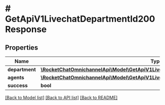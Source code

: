 # # GetApiV1LivechatDepartmentId200Response

## Properties

Name | Type | Description | Notes
------------ | ------------- | ------------- | -------------
**department** | [**\RocketChatOmnichannelApi\Model\GetApiV1LivechatDepartmentId200ResponseDepartment**](GetApiV1LivechatDepartmentId200ResponseDepartment.md) |  | [optional]
**agents** | [**\RocketChatOmnichannelApi\Model\GetApiV1LivechatDepartmentId200ResponseAgentsInner[]**](GetApiV1LivechatDepartmentId200ResponseAgentsInner.md) |  | [optional]
**success** | **bool** |  | [optional]

[[Back to Model list]](../../README.md#models) [[Back to API list]](../../README.md#endpoints) [[Back to README]](../../README.md)
